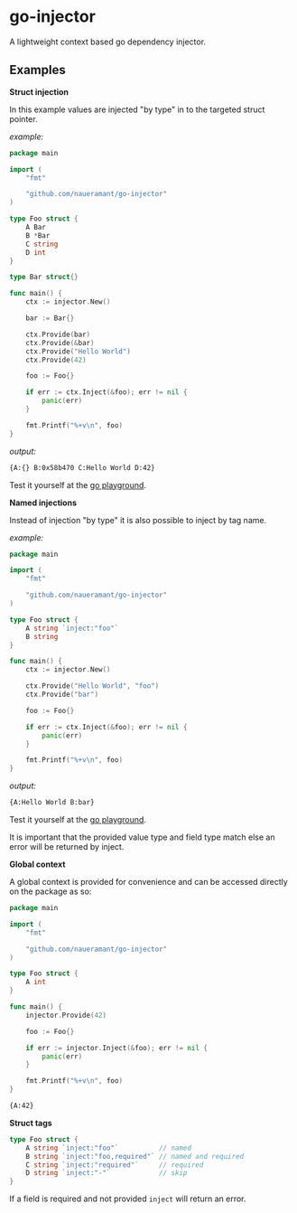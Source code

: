 # go-injector

A lightweight context based go dependency injector.

## Examples

**Struct injection**

In this example values are injected "by type" in to the targeted struct pointer.

_example:_

```go
package main

import (
    "fmt"

    "github.com/naueramant/go-injector"
)

type Foo struct {
    A Bar
    B *Bar
    C string
    D int
}

type Bar struct{}

func main() {
    ctx := injector.New()

    bar := Bar{}

    ctx.Provide(bar)
    ctx.Provide(&bar)
    ctx.Provide("Hello World")
    ctx.Provide(42)

    foo := Foo{}

    if err := ctx.Inject(&foo); err != nil {
        panic(err)
    }

    fmt.Printf("%+v\n", foo)
}

```

_output:_

```sh
{A:{} B:0x58b470 C:Hello World D:42}
```

Test it yourself at the [go playground](https://play.golang.org/p/EnKDlfwPp5A).

**Named injections**

Instead of injection "by type" it is also possible to inject by tag name.

_example:_

```go
package main

import (
    "fmt"

    "github.com/naueramant/go-injector"
)

type Foo struct {
    A string `inject:"foo"`
    B string
}

func main() {
    ctx := injector.New()

    ctx.Provide("Hello World", "foo")
    ctx.Provide("bar")

    foo := Foo{}

    if err := ctx.Inject(&foo); err != nil {
        panic(err)
    }

    fmt.Printf("%+v\n", foo)
}

```

_output:_

```sh
{A:Hello World B:bar}
```

Test it yourself at the [go playground](https://play.golang.org/p/vZj6jGufmfQ).

It is important that the provided value type and field type match else an error will be returned by inject.

**Global context**

A global context is provided for convenience and can be accessed directly on the package as so:

```go
package main

import (
    "fmt"

    "github.com/naueramant/go-injector"
)

type Foo struct {
    A int
}

func main() {
    injector.Provide(42)

    foo := Foo{}

    if err := injector.Inject(&foo); err != nil {
        panic(err)
    }

    fmt.Printf("%+v\n", foo)
}
```

```sh
{A:42}
```

**Struct tags**

```go
type Foo struct {
    A string `inject:"foo"`          // named
    B string `inject:"foo,required"` // named and required
    C string `inject:"required"`     // required
    D string `inject:"-"`            // skip
}
```

If a field is required and not provided `inject` will return an error.
